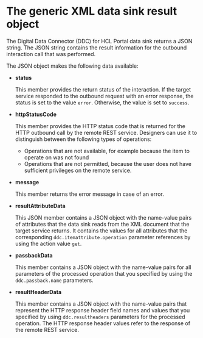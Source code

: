 # The generic XML data sink result object

The Digital Data Connector \(DDC\) for HCL Portal data sink returns a JSON string. The JSON string contains the result information for the outbound interaction call that was performed.

The JSON object makes the following data available:

-   **status**

    This member provides the return status of the interaction. If the target service responded to the outbound request with an error response, the status is set to the value `error`. Otherwise, the value is set to `success`.

-   **httpStatusCode**

    This member provides the HTTP status code that is returned for the HTTP outbound call by the remote REST service. Designers can use it to distinguish between the following types of operations:

    -   Operations that are not available, for example because the item to operate on was not found
    -   Operations that are not permitted, because the user does not have sufficient privileges on the remote service.
    
-   **message**

    This member returns the error message in case of an error.

-   **resultAttributeData**

    This JSON member contains a JSON object with the name-value pairs of attributes that the data sink reads from the XML document that the target service returns. It contains the values for all attributes that the corresponding `ddc.itemattribute.operation` parameter references by using the action value `get`.

-   **passbackData**

    This member contains a JSON object with the name-value pairs for all parameters of the processed operation that you specified by using the `ddc.passback.name` parameters.

-   **resultHeaderData**

    This member contains a JSON object with the name-value pairs that represent the HTTP response header field names and values that you specified by using `ddc.resultheaders` parameters for the processed operation. The HTTP response header values refer to the response of the remote REST service.



